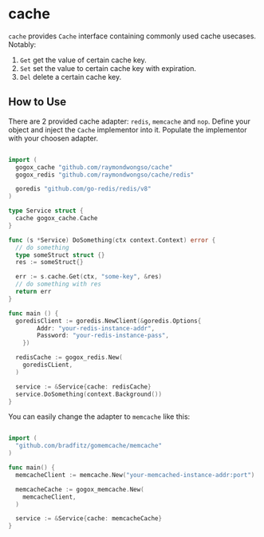 # cache

`cache` provides `Cache` interface containing commonly used cache usecases. Notably:
1. `Get` get the value of certain cache key.
2. `Set` set the value to certain cache key with expiration.
3. `Del` delete a certain cache key.

## How to Use
There are 2 provided cache adapter: `redis`, `memcache` and `nop`. Define your object and inject the `Cache` implementor into it. Populate the implementor with your choosen adapter.

```go

import (
  gogox_cache "github.com/raymondwongso/cache"
  gogox_redis "github.com/raymondwongso/cache/redis"

  goredis "github.com/go-redis/redis/v8"
)

type Service struct {
  cache gogox_cache.Cache
}

func (s *Service) DoSomething(ctx context.Context) error {
  // do something
  type someStruct struct {}
  res := someStruct{}

  err := s.cache.Get(ctx, "some-key", &res)
  // do something with res
  return err
}

func main () {
  goredisClient := goredis.NewClient(&goredis.Options{
		Addr: "your-redis-instance-addr",
		Password: "your-redis-instance-pass",
	})

  redisCache := gogox_redis.New(
    goredisCLient,
  )

  service := &Service{cache: redisCache}
  service.DoSomething(context.Background())
}
```

You can easily change the adapter to `memcache` like this:
```go

import (
  "github.com/bradfitz/gomemcache/memcache"
)

func main() {
  memcacheClient := memcache.New("your-memcached-instance-addr:port")

  memcacheCache := gogox_memcache.New(
    memcacheClient,
  )

  service := &Service{cache: memcacheCache}
}
```